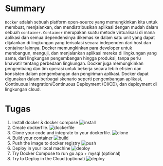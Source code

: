 # Summary
`Docker` adalah sebuah platform open-source yang memungkinkan kita untuk membuat, menjalankan, dan mendistribusikan aplikasi dengan mudah dalam sebuah `container`.
`Container` merupakan suatu metode virtualisasi di mana aplikasi dan semua dependensinya dikemas ke dalam satu unit yang dapat dijalankan di lingkungan yang terisolasi secara independen dari host dan container lainnya.
Docker memungkinkan para developer untuk membangun, menguji, dan menjalankan aplikasi mereka di lingkungan yang sama, dari lingkungan pengembangan hingga produksi, tanpa perlu khawatir tentang perbedaan lingkungan. Docker juga memungkinkan pengembang dan tim operasi untuk bekerja secara lebih efisien dan konsisten dalam pengembangan dan pengiriman aplikasi. Docker dapat digunakan dalam berbagai skenario seperti pengembangan aplikasi, Continuous Integration/Continuous Deployment (CI/CD), dan deployment di lingkungan cloud.

# Tugas
1. Install docker & docker compose
![install](/Screenshot/install_docker.png)
2. Create dockerfile.
![dockerfile](/Screenshot/dockerfile.png)
3. Clone your code and integrate to your dockerfile.
![clone](/Screenshot/clone.png)
4. Build your container
![build](/Screenshot/build.png)
5. Push the image to docker registry
![push](/Screenshot/push.png)
6. Deploy in your local machine
![deploy](/Screenshot/deploy.png)
7. Try Docker Compose to run go app + mysql (optional)
8. Try to Deploy in the Cloud (optional)
![deploy](/Screenshot/deploy.png)
